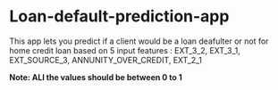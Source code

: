 # Loan-default-prediction-app
This app lets you predict if a client would be a loan deafulter or not for home credit loan based on 5 input features : EXT_3_2, EXT_3_1, EXT_SOURCE_3, ANNUNITY_OVER_CREDIT, EXT_2_1

**Note: ALl the values should be between 0 to 1**
